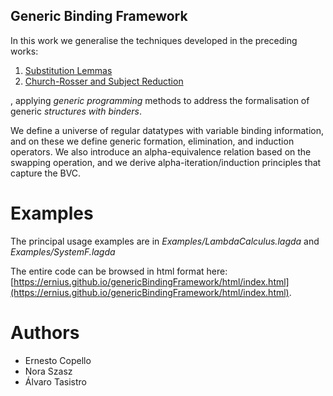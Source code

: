 ## Generic Binding Framework

In this work we generalise the techniques developed in the preceding works:

1. [Substitution Lemmas](https://github.com/ernius/formalmetatheory-nominal)
2. [Church-Rosser and Subject Reduction](https://github.com/ernius/formalmetatheory-nominal-Church-Rosser)

, applying *generic programming* methods to address the formalisation of generic *structures with binders*.

We define a universe of regular datatypes with variable binding information, and on  these we define generic formation, elimination, and induction operators. We also introduce an alpha-equivalence relation based on the swapping operation, and we derive alpha-iteration/induction principles that capture the BVC.

# Examples

The principal usage examples are in *Examples/LambdaCalculus.lagda* and *Examples/SystemF.lagda*

The entire code can be browsed in html format here: [https://ernius.github.io/genericBindingFramework/html/index.html](https://ernius.github.io/genericBindingFramework/html/index.html).

# Authors

* Ernesto Copello 
* Nora Szasz      
* Álvaro Tasistro 




